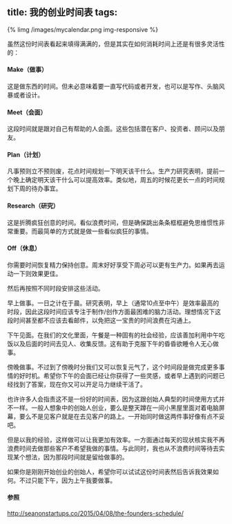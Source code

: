 title: 我的创业时间表
tags:
---

{% limg /images/mycalendar.png img-responsive %}

虽然这份时间表看起来填得满满的，但是其实在如何消耗时间上还是有很多灵活性的：

#### Make（做事）

这是做东西的时间。但未必意味着要一直写代码或者开发，也可以是写作、头脑风暴或者设计。

#### Meet（会面）

这段时间就是跟对自己有帮助的人会面。这些包括潜在客户、投资者、顾问以及朋友。

#### Plan（计划）

凡事预则立不预则废，花点时间规划一下明天该干什么。生产力研究表明，提前一个晚上确定明天该干什么可以提高效率。类似地，周五的时候花更长一点的时间规划下周的待办事宜。

#### Research（研究）

这是折腾疯狂创意的时间。看似浪费时间，但是确保跳出条条框框避免思维惯性非常重要。而最简单的方式就是做一些看似疯狂的事情。

#### Off（休息）

你需要时间恢复精力保持创意。周末好好享受下周必可以更有生产力。如果再去运动一下则效果更佳。

然后再按照不同时段安排这些活动。

早上做事。一日之计在于晨。研究表明，早上（通常10点至中午）是效率最高的时段，因此这段时间应该专注于制作/创作方面最困难的脑力活动。理想情况下这段时间甚至都不应该去看邮件，以免把这一宝贵的时间浪费在沟通上。

下午见面。在我们的文化里面，午餐是一种固有的社会经验，应该善加利用中午吃饭以及后面的时间去见人、收集反馈。这有助于克服下午的昏昏欲睡令人无心做事。

傍晚做事。不过到了傍晚时分我们又可以恢复元气了，这个时间段是做完成更多事情的好时机。希望你下午的会面已经让你获得了一些灵感，或者早上遇到的问题已经找到了答案，现在你又可以开足马力继续干活了。

也许许多人会指责这不是一份好的时间表，因为这跟创始人典型的时间使用方式并不一样。一般人想象中的创始人创业，要么是整天蹲在一间小黑屋里面对着电脑屏幕，要么不是见客户就是在去见客户的路上。一开始同时做这两件事好像有点不妥吧。

但是以我的经验，这样做可以让我更加有效率。一方面通过每天的现状核实我不再浪费时间去做那些客户不希望我做的事情。与此同时，我也从不浪费时间等待去实现某个想法，因为那段时间就是留给做事的。

如果你是刚刚开始创业的创始人，希望你可以试试这份时间表然后告诉我效果如何。不过只能下午，因为上午我要做事。

#### 参照

http://seanonstartups.co/2015/04/08/the-founders-schedule/
